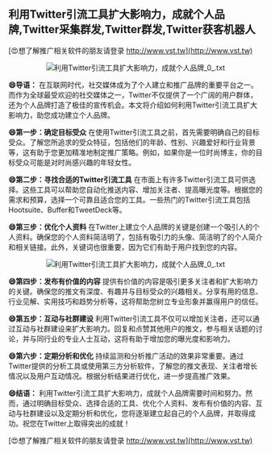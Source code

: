## **利用Twitter引流工具扩大影响力，成就个人品牌,Twitter采集群发,Twitter群发,Twitter获客机器人**

[😍想了解推广相关软件的朋友请登录 http://www.vst.tw](http://www.vst.tw)

 <center><img src="https://vst.tw/MP4/tuiguang/png/6.png" alt="利用Twitter引流工具扩大影响力，成就个人品牌_0_.txt"></center>

**😄导语：**
在互联网时代，社交媒体成为了个人建立和推广品牌的重要平台之一。而作为全球最受欢迎的社交媒体之一，Twitter不仅提供了一个广阔的用户群体，还为个人品牌打造了极佳的宣传机会。本文将介绍如何利用Twitter引流工具扩大影响力，助您成功建立个人品牌。

**😄第一步：确定目标受众**
在使用Twitter引流工具之前，首先需要明确自己的目标受众。了解您所追求的受众特征，包括他们的年龄、性别、兴趣爱好和行业背景等，这有助于您更加精准地制定推广策略。例如，如果你是一位时尚博主，你的目标受众可能是对时尚感兴趣的年轻女性。

**😄第二步：寻找合适的Twitter引流工具**
在市面上有许多Twitter引流工具可供选择。这些工具可以帮助您自动化推送内容、增加关注者、提高曝光度等。根据您的需求和预算，选择一个可靠且适合您的工具。一些热门的Twitter引流工具包括Hootsuite、Buffer和TweetDeck等。

**😄第三步：优化个人资料**
在Twitter上建立个人品牌的关键是创建一个吸引人的个人资料。确保您的个人资料简洁明了，包括有吸引力的头像、简洁明了的个人简介和相关链接。此外，关键词也很重要，因为它们有助于用户找到您的内容。

 <center><img src="https://vst.tw/MP4/tuiguang/png/4.png" alt="利用Twitter引流工具扩大影响力，成就个人品牌_0_.txt"></center>

**😄第四步：发布有价值的内容**
提供有价值的内容是吸引更多关注者和扩大影响力的关键。确保您的推文有深度、有趣并与目标受众的兴趣相关。分享有用的信息、行业见解、实用技巧和趋势分析等，这将帮助您树立专业形象并赢得用户的信任。

**😄第五步：互动与社群建设**
利用Twitter引流工具不仅可以增加关注者，还可以通过互动与社群建设来扩大影响力。回复和点赞其他用户的推文，参与相关话题的讨论，并与同行业的专业人士互动，这将有助于增加您的曝光度和影响力。

**😄第六步：定期分析和优化**
持续监测和分析推广活动的效果非常重要。通过Twitter提供的分析工具或使用第三方分析软件，了解您的推文表现、关注者增长情况以及用户互动情况。根据分析结果进行优化，进一步提高推广效果。

**😄结语：**
利用Twitter引流工具扩大影响力，成就个人品牌需要时间和努力。然而，通过明确目标受众、选择合适的工具、优化个人资料、发布有价值的内容、互动与社群建设以及定期分析和优化，您将逐渐建立起自己的个人品牌，并取得成功。祝您在Twitter上取得突出的成就！

[😍想了解推广相关软件的朋友请登录 http://www.vst.tw](http://www.vst.tw)



